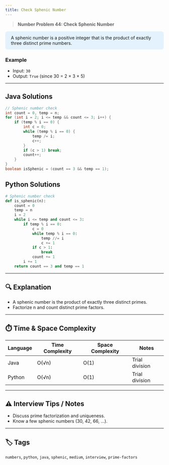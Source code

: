 ```yaml
---
title: Check Sphenic Number
---
```


> **Number Problem 44: Check Sphenic Number**

<div style="background: #e3f2fd; padding: 12px 18px; border-radius: 8px; margin-bottom: 18px;">
A sphenic number is a positive integer that is the product of exactly three distinct prime numbers.
</div>

### Example

- Input: `30`
- Output: `True` (since 30 = 2 × 3 × 5)

---

## Java Solutions
```java
// Sphenic number check
int count = 0, temp = n;
for (int i = 2; i <= temp && count <= 3; i++) {
    if (temp % i == 0) {
        int c = 0;
        while (temp % i == 0) {
            temp /= i;
            c++;
        }
        if (c > 1) break;
        count++;
    }
}
boolean isSphenic = (count == 3 && temp == 1);
```

## Python Solutions
```python
# Sphenic number check
def is_sphenic(n):
    count = 0
    temp = n
    i = 2
    while i <= temp and count <= 3:
        if temp % i == 0:
            c = 0
            while temp % i == 0:
                temp //= i
                c += 1
            if c > 1:
                break
            count += 1
        i += 1
    return count == 3 and temp == 1
``` 

---

## 🔍 Explanation
- A sphenic number is the product of exactly three distinct primes.
- Factorize n and count distinct prime factors.

---

## ⏱️ Time & Space Complexity
| Language | Time Complexity | Space Complexity | Notes |
|----------|-----------------|------------------|-------|
| Java     | O(√n)           | O(1)             | Trial division |
| Python   | O(√n)           | O(1)             | Trial division |

---

## ⚠️ Interview Tips / Notes
- Discuss prime factorization and uniqueness.
- Know a few sphenic numbers (30, 42, 66, ...).

---

## 🏷 Tags
`numbers`, `python`, `java`, `sphenic`, `medium`, `interview`, `prime-factors`

